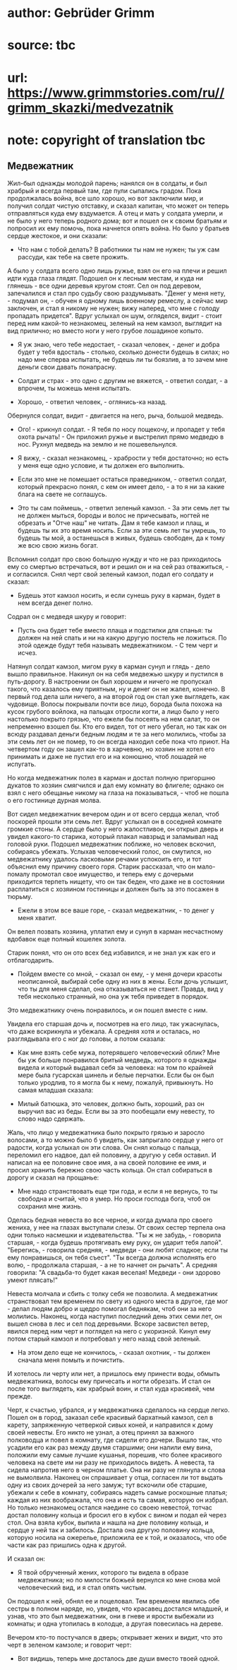 # author: Gebrüder Grimm
# source: tbc
# url: https://www.grimmstories.com/ru//grimm_skazki/medvezatnik
# note: copyright of translation tbc

## Медвежатник 

Жил-был однажды молодой парень; нанялся он в солдаты, и был храбрый и
всегда первый там, где пули сыпались градом. Пока продолжалась война,
все шло хорошо, но вот заключили мир, и получил солдат чистую отставку,
и сказал капитан, что может он теперь отправляться куда ему вздумается.
А отец и мать у солдата умерли, и не было у него теперь родного дома;
вот и пошел он к своим братьям и попросил их ему помочь, пока начнется
опять война. Но было у братьев сердце жестокое, и они сказали:

- Что нам с тобой делать? В работники ты нам не нужен; ты уж сам
рассуди, как тебе на свете прожить.

А было у солдата всего одно лишь ружье, взял он его на плечи и решил
идти куда глаза глядят. Подошел он к лесным местам, и куда ни глянешь -
все одни деревья кругом стоят. Сел он под деревом, запечалился и стал
про судьбу свою раздумывать. "Денег у меня нету, - подумал он, - обучен
я одному лишь военному ремеслу, а сейчас мир заключен, и стал я никому
не нужен; вижу наперед, что мне с голоду пропадать придется". Вдруг
услыхал он шум, огляделся, видит - стоит перед ним какой-то незнакомец,
зеленый на нем камзол, выглядит на вид прилично; но вместо ноги у него
грубое лошадиное копыто.

- Я уж знаю, чего тебе недостает, - сказал человек, - денег и добра
будет у тебя вдосталь - столько, сколько донести будешь в силах; но надо
мне сперва испытать, не будешь ли ты боязлив, а то зачем мне деньги свои
давать понапрасну.

- Солдат и страх - это одно с другим не вяжется, - ответил солдат, - а
впрочем, ты можешь меня испытать.

- Хорошо, - ответил человек, - оглянись-ка назад.

Обернулся солдат, видит - двигается на него, рыча, большой медведь.

- Ого! - крикнул солдат. - Я тебя по носу пощекочу, и пропадет у тебя
охота рычать! - Он приложил ружье и выстрелил прямо медведю в нос.
Рухнул медведь на землю и не пошевельнулся.

- Я вижу, - сказал незнакомец, - храбрости у тебя достаточно; но есть у
меня еще одно условие, и ты должен его выполнить.

- Если это мне не помешает остаться праведником, - ответил солдат,
который прекрасно понял, с кем он имеет дело, - а то я ни за какие блага
на свете не соглашусь.

- Это ты сам поймешь, - ответил зеленый камзол. - За эти семь лет ты не
должен мыться, бороды и волос не причесывать, ногтей не обрезать и
"Отче наш" не читать. Дам я тебе камзол и плащ, и будешь ты их это
время носить. Если за эти семь лет ты умрешь, то будешь ты мой, а
останешься в живых, будешь свободен, да к тому же всю свою жизнь богат.

Вспомнил солдат про свою большую нужду и что не раз приходилось ему со
смертью встречаться, вот и решил он и на сей раз отважиться, - и
согласился. Снял черт свой зеленый камзол, подал его солдату и сказал:

- Будешь этот камзол носить, и если сунешь руку в карман, будет в нем
всегда денег полно.

Содрал он с медведя шкуру и говорит:

- Пусть она будет тебе вместо плаща и подстилки для спанья: ты должен
на ней спать и ни на какую другую постель не ложиться. По этой одежде
будут тебя называть медвежатником. - С тем черт и исчез.

Натянул солдат камзол, мигом руку в карман сунул и глядь - дело вышло
правильное. Накинул он на себя медвежью шкуру и пустился в путь-дорогу.
В настроении он был хорошем и ничего не пропускал такого, что казалось
ему приятным, ну и денег он не жалел, конечно. В первый год дела шли
ничего, а на второй год он стал уже выглядеть, как чудовище. Волосы
покрывали почти все лицо, борода была похожа на кусок грубого войлока,
на пальцах отросли когти, а лицо было у него настолько покрыто грязью,
что ежели бы посеять на нем салат, то он непременно взошел бы. Кто его
видел, тот от него убегал, но так как он всюду раздавал деньги бедным
людям и те за него молились, чтобы за эти семь лет он не помер, то он
всегда находил себе пока что приют. На четвертом году он зашел как-то в
харчевню, но хозяин не хотел его принимать и даже не пустил его и на
конюшню, чтоб лошадей не испугать.

Но когда медвежатник полез в карман и достал полную пригоршню дукатов то
хозяин смягчился и дал ему комнату во флигеле; однако он взял с него
обещанье никому на глаза на показываться, - чтоб не пошла о его
гостинице дурная молва.

Вот сидел медвежатник вечером один и от всего сердца желал, чтоб
поскорей прошли эти семь лет. Вдруг услыхал он в соседней комнате
громкие стоны. А сердце было у него жалостливое, он открыл дверь и
увидел какого-то старика, который плакал навзрыд и заламывал над головой
руки. Подошел медвежатник поближе, но человек вскочил, собираясь
убежать. Услыхав человеческий голос, он смутился, но медвежатнику
удалось ласковыми речами успокоить его, и тот объяснил ему причину
своего горя. Старик рассказал, что он мало-помалу промотал свое
имущество, и теперь ему с дочерьми приходится терпеть нищету, что он так
беден, что даже не в состоянии расплатиться с хозяином гостиницы и
должен быть за это посажен в тюрьму.

- Ежели в этом все ваше горе, - сказал медвежатник, - то денег у меня
хватит.

Он велел позвать хозяина, уплатил ему и сунул в карман несчастному
вдобавок еще полный кошелек золота.

Старик понял, что он ото всех бед избавился, и не знал уж как его и
отблагодарить.

- Пойдем вместе со мной, - сказал он ему, - у меня дочери красоты
неописанной, выбирай себе одну из них в жены. Если дочь услышит, что ты
для меня сделал, она отказываться не станет. Правда, вид у тебя
несколько странный, но она уж тебя приведет в порядок.

Это медвежатнику очень понравилось, и он пошел вместе с ним.

Увидела его старшая дочь и, посмотрев на его лицо, так ужаснулась, что
даже вскрикнула и убежала. А средняя хотя и осталась, но разглядывала
его с ног до головы, а потом сказала:

- Как мне взять себе мужа, потерявшего человеческий облик? Мне бы уж
больше понравился бритый медведь, которого я однажды видела и который
выдавал себя за человека: на том по крайней мере была гусарская шинель и
белые перчатки. Если бы он был только уродлив, то я могла бы к нему,
пожалуй, привыкнуть. Но самая младшая сказала:

- Милый батюшка, это человек, должно быть, хороший, раз он выручил вас
из беды. Если вы за это пообещали ему невесту, то слово надо сдержать.

Жаль, что лицо у медвежатника было покрыто грязью и заросло волосами, а
то можно было б увидеть, как запрыгало сердце у него от радости, когда
услыхал он эти слова. Он снял кольцо с пальца, переломил его надвое, дал
ей половину, а другую у себя оставил. И написал на ее половине свое имя,
а на своей половине ее имя, и просил хранить бережно свою часть кольца.
Он стал собираться в дорогу и сказал на прощанье:

- Мне надо странствовать еще три года, и если я не вернусь, то ты
свободна и считай, что я умер. Но проси господа бога, чтоб он сохранил
мне жизнь.

Оделась бедная невеста во все черное, и когда думала про своего жениха,
у нее на глазах выступали слезы. От своих сестер терпела она одни только
насмешки и издевательства. "Ты ж не забудь, - говорила старшая, - когда
будешь протягивать ему руку, он ударит тебя лапой". "Берегись, -
говорила средняя, - медведи - они любят сладкое; если ты ему
понравишься, он тебя съест". "Ты всегда должна исполнять его волю, -
продолжала старшая, - а не то начнет он рычать". А средняя говорила:
"А свадьба-то будет какая веселая! Медведи - они здорово умеют
плясать!"

Невеста молчала и сбить с толку себя не позволила. А медвежатник
странствовал тем временем по свету из одного места в другое, где мог -
делал людям добро и щедро помогал беднякам, чтоб они за него молились.
Наконец, когда наступил последний день этих семи лет, он вышел снова в
лес и сел под деревьями. Вскоре засвистел ветер, явился перед ним черт и
поглядел на него с укоризной. Кинул ему потом старый камзол и потребовал
у него назад свой зеленый.

- На этом дело еще не кончилось, - сказал охотник, - ты должен сначала
меня помыть и почистить.

И хотелось ли черту или нет, а пришлось ему принести воды, обмыть
медвежатника, волосы ему причесать и ногти обрезать. И стал он после
того выглядеть, как храбрый воин, и стал куда красивей, чем прежде.

Черт, к счастью, убрался, и у медвежатника сделалось на сердце легко.
Пошел он в город, заказал себе красивый бархатный камзол, сел в карету,
запряженную четверкой сивых коней, и направился к дому своей невесты.
Его никто не узнал, а отец принял за важного полководца и повел в
комнату, где сидели его дочери. Вышло так, что усадили его как раз между
двумя старшими; они налили ему вина, положили ему самые лучшие кушанья,
порешив, что более красивого человека на свете им ни разу не приходилось
видеть. А невеста, та сидела напротив него в черном платье. Она ни разу
не глянула и слова не вымолвила. Наконец он спрашивает у отца, согласен
ли тот выдать одну из своих дочерей за него замуж; тут вскочили обе
старшие, убежали к себе в комнату, собираясь надеть самые роскошные
платья; каждая из них воображала, что она и есть та самая, которую он
избрал. Но только незнакомец остался наедине со своею невестой, тотчас
достал половину кольца и бросил его в кубок с вином и подал ей через
стол. Она взяла кубок, выпила и нашла на дне половину кольца, и сердце у
ней так и забилось. Достала она другую половину кольца, которую носила
на ожерелье, приложила ее к той, и оказалось, что обе части как раз
пришлись одна к другой.

И сказал он:

- Я твой обрученный жених, которого ты видела в образе медвежатника; но
по милости божьей вернулся ко мне снова мой человеческий вид, и я стал
опять чистым.

Он подошел к ней, обнял ее и поцеловал. Тем временем явились обе сестры
в полном наряде, но, увидев, что красавец достался младшей, и узнав, что
это был медвежатник, они в гневе и ярости выбежали из комнаты; и одна
утопилась в колодце, а другая повесилась на дереве.

Вечером кто-то постучался в дверь; открывает жених и видит, что это черт
в зеленом камзоле; и говорит черт:

- Вот видишь, теперь мне досталось две души вместо твоей одной.
